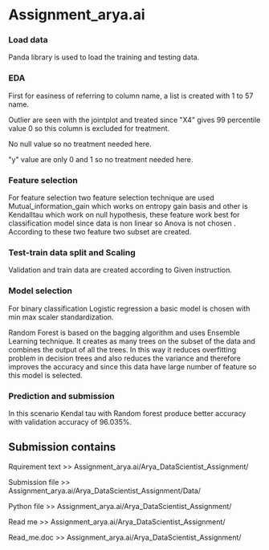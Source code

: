 # Assignment_arya.ai
### Load data
Panda library is used to load the training and testing data.
### EDA
First for easiness of referring to column name, a list is created with 1 to 57 name.

Outlier are seen with the jointplot and treated since "X4" gives 99 percentile value 0 so this column is excluded for treatment.

No null value so no treatment needed here.

"y" value are only 0 and 1 so no treatment needed here.

### Feature selection
For feature selection two feature selection technique are used Mutual_information_gain which works on entropy gain basis and other is Kendalltau which work on null hypothesis, these feature work best for classification model since data is non linear so Anova is not chosen . According to these two feature two subset are created.
### Test-train data split and Scaling
Validation and train data are created according to Given instruction.
### Model selection 
For binary classification Logistic regression a basic model is chosen with min max scaler standardization.


Random Forest is based on the bagging algorithm and uses Ensemble Learning technique. It creates as many trees on the subset of the data and combines the output of all the trees. In this way it reduces overfitting problem in decision trees and also reduces the variance and therefore improves the accuracy and since this data have large number of feature so this model is selected.
### Prediction and submission
In this scenario Kendal tau with Random forest produce better accuracy with validation accuracy of 96.035%.

## Submission contains
Rquirement text >> Assignment_arya.ai/Arya_DataScientist_Assignment/ 

Submission file >> Assignment_arya.ai/Arya_DataScientist_Assignment/Data/ 

Python file >> Assignment_arya.ai/Arya_DataScientist_Assignment/ 

Read me >> Assignment_arya.ai/Arya_DataScientist_Assignment/ 

Read_me.doc >> Assignment_arya.ai/Arya_DataScientist_Assignment/ 
